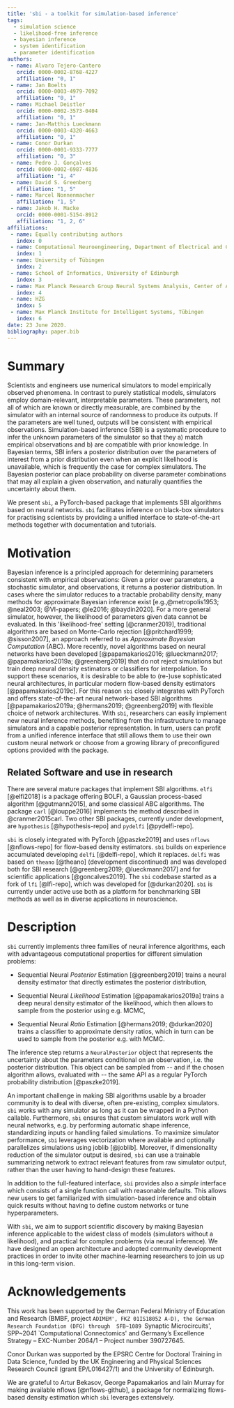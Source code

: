 ```yaml
---
title: 'sbi - a toolkit for simulation-based inference'
tags:
  - simulation science
  - likelihood-free inference
  - bayesian inference
  - system identification
  - parameter identification
authors: 
 - name: Alvaro Tejero-Cantero
   orcid: 0000-0002-8768-4227
   affiliation: "0, 1"
 - name: Jan Boelts
   orcid: 0000-0003-4979-7092
   affiliation: "0, 1"
 - name: Michael Deistler
   orcid: 0000-0002-3573-0404
   affiliation: "0, 1"
 - name: Jan-Matthis Lueckmann
   orcid: 0000-0003-4320-4663
   affiliation: "0, 1"
 - name: Conor Durkan
   orcid: 0000-0001-9333-7777
   affiliation: "0, 3"
 - name: Pedro J. Gonçalves
   orcid: 0000-0002-6987-4836
   affiliation: "1, 4"
 - name: David S. Greenberg
   affiliation: "1, 5"
 - name: Marcel Nonnenmacher
   affiliation: "1, 5"
 - name: Jakob H. Macke
   orcid: 0000-0001-5154-8912
   affiliation: "1, 2, 6"
affiliations:
 - name: Equally contributing authors
   index: 0
 - name: Computational Neuroengineering, Department of Electrical and Computer Engineering, Technical University of Munich
   index: 1
 - name: University of Tübingen
   index: 2
 - name: School of Informatics, University of Edinburgh
   index: 3
 - name: Max Planck Research Group Neural Systems Analysis, Center of Advanced European Studies and Research (caesar) 
   index: 4
 - name: HZG
   index: 5
 - name: Max Planck Institute for Intelligent Systems, Tübingen
   index: 6
date: 23 June 2020.
bibliography: paper.bib
---
```


# Summary

Scientists and engineers use numerical simulators to model empirically observed phenomena. In contrast to purely statistical models, simulators employ domain-relevant, interpretable parameters. These parameters, not all of which are known or directly measurable, are combined by the simulator with an internal source of randomness to produce its outputs.
If the parameters are well tuned, outputs will be consistent with empirical observations. Simulation-based inference (SBI) is a systematic procedure to infer the unknown parameters of the simulator so that they a) match empirical observations and b) are compatible with prior knowledge. In Bayesian terms, SBI infers a posterior distribution over the parameters of interest from a prior distribution even when an explicit likelihood is unavailable, which is frequently the case for complex simulators. The Bayesian posterior can place probability on diverse parameter combinations that may all explain a given observation, and naturally quantifies the uncertainty about them.

We present `sbi`, a PyTorch-based package that implements SBI algorithms based on neural networks. `sbi` facilitates inference on black-box simulators for practising scientists by providing a unified interface to state-of-the-art methods together with documentation and tutorials.

# Motivation

Bayesian inference is a principled approach for determining parameters consistent with empirical observations: Given a prior over parameters, a stochastic simulator, and observations, it returns a posterior distribution. In cases where the simulator reduces to a tractable probability density, many methods for approximate Bayesian inference exist [e.g.,@metropolis1953; @neal2003; @VI-papers; @le2016; @baydin2020]. For a more general simulator, however, the likelihood of parameters given data cannot be evaluated. In this 'likelihood-free' setting [@cranmer2019], traditional algorithms are based on Monte-Carlo rejection [@pritchard1999; @sisson2007], an approach referred to as _Approximate Bayesian Computation_ (ABC). More recently, novel algorithms based on neural networks have been developed [@papamakarios2016; @lueckmann2017; @papamakarios2019a; @greenberg2019] that do not reject simulations but train deep neural density estimators or classifiers for interpolation. To support these scenarios, it is desirable to be able to (re-)use sophisticated neural architectures, in particular modern flow-based density estimators [@papamakarios2019c]. For this reason `sbi` closely integrates with PyTorch and offers state-of-the-art neural network-based SBI algorithms [@papamakarios2019a; @hermans2019; @greenberg2019] with flexible choice of network architectures. With `sbi`, researchers can easily implement new neural inference methods, benefiting from the infrastructure to manage simulators and a capable posterior representation. In turn, users can profit from a unified inference interface that still allows them to use their own custom neural network or choose from a growing library of preconfigured options provided with the package.

## Related Software and use in research

There are several mature packages that implement SBI algorithms. `elfi` [@elfi2018] is a package offering BOLFI, a Gaussian process-based algorithm [@gutmann2015], and some classical ABC algorithms. The package `carl` [@louppe2016] implements the method described in @cranmer2015carl. Two other SBI packages, currently under development, are `hypothesis` [@hypothesis-repo] and `pydelfi` [@pydelfi-repo].

`sbi` is closely integrated with PyTorch [@paszke2019] and uses `nflows` [@nflows-repo] for flow-based density estimators. `sbi` builds on experience accumulated developing `delfi` [@delfi-repo], which it replaces. `delfi` was based on `theano` [@theano] (development discontinued) and was developed both for SBI research [@greenberg2019; @lueckmann2017] and for scientific applications [@goncalves2019]. The `sbi` codebase started as a fork of `lfi` [@lfi-repo], which was developed for [@durkan2020]. `sbi` is currently under active use both as a platform for benchmarking SBI methods as well as in diverse applications in neuroscience.

# Description 

`sbi` currently implements three families of neural inference algorithms, each with advantageous computational properties for different simulation problems:

* Sequential Neural _Posterior_ Estimation [@greenberg2019] trains a neural density estimator that directly estimates the posterior distribution,

* Sequential Neural _Likelihood_ Estimation [@papamakarios2019a] trains a deep neural density estimator of the likelihood, which then allows to sample from the posterior using e.g. MCMC,

* Sequential Neural _Ratio_ Estimation [@hermans2019; @durkan2020] trains a classifier to approximate density ratios, which in turn can be used to sample from the posterior e.g. with MCMC. 

The inference step returns a `NeuralPosterior` object that represents the uncertainty about the parameters conditional on an observation, i.e. the posterior distribution. This object can be sampled from -- and if the chosen algorithm allows, evaluated with -- the same API as a regular PyTorch probability distribution [@paszke2019].

An important challenge in making SBI algorithms usable by a broader community is to deal with diverse, often pre-existing, complex simulators. `sbi` works with any simulator as long as it can be wrapped in a Python callable. Furthermore, `sbi` ensures that custom simulators work well with neural networks, e.g. by performing automatic shape inference, standardizing inputs or handling failed simulations. To maximize simulator performance, `sbi` leverages vectorization where available and optionally parallelizes simulations using joblib [@joblib]. Moreover, if dimensionality reduction of the simulator output is desired, `sbi` can use a trainable summarizing network to extract relevant features from raw simulator output, rather than the user having to hand-design these features.

In addition to the full-featured interface, `sbi` provides also a _simple_ interface which consists of a single function call with reasonable defaults. This allows new users to get familiarized with simulation-based inference and obtain quick results without having to define custom networks or tune hyperparameters.

With `sbi`, we aim to support scientific discovery by making Bayesian inference applicable to the widest class of models (simulators without a likelihood), and practical for complex problems (via neural inference). We have designed an open architecture and adopted community development practices in order to invite other machine-learning researchers to join us up in this long-term vision.

# Acknowledgements

This work has been supported by the German Federal Ministry of Education and Research (BMBF, project `ADIMEM', FKZ 01IS18052 A-D), the German Research Foundation (DFG) through  SFB~1089 `Synaptic Microcircuits', SPP~2041 `Computational Connectomics' and Germany’s Excellence Strategy – EXC-Number 2064/1 – Project number 390727645.

Conor Durkan was supported by the EPSRC Centre for Doctoral Training in Data Science, funded by the UK Engineering and Physical Sciences Research Council (grant EP/L016427/1) and the University of Edinburgh.

We are grateful to Artur Bekasov, George Papamakarios and Iain Murray for making available nflows [@nflows-github], a package for normalizing flows-based density estimation which `sbi` leverages extensively.
